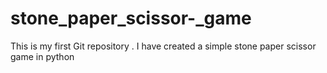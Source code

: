 # stone_paper_scissor-_game
This is my first Git repository . I have created a simple stone paper scissor game in python 
